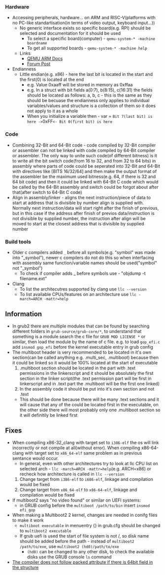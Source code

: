 ### Hardware
- Accessing peripherals, hardware... on ARM and RISC-V(platforms with no PC-like standartisation(in terms of video output, keyboard input...))
	+ No generic interface exists so specific board(e.g. RPI) should be selected and documentation for it should be used
		* To select a specific board(computer) - `qemu-system-* -machine boardname`
		* To get all supported boards - `qemu-system-* -machine help`
	+ Links
		* [QEMU ARM Docs](https://wiki.qemu.org/Documentation/Platforms/ARM)
		* [Forum Post](https://stackoverflow.com/questions/20811203/how-can-i-output-to-vga-through-qemu-arm)
- Endianness
	- Little endian(e.g. x86) - here the last bit is located in the start and the first(0) is located at the end
		* e.g. Value 0xaaff will be stored in memory as 0xffaa
		* e.g. In a struct with bit fields a(0:7), b(8:15), c(16:31) the fields should be located as follows: a, b, c - this is the same as they should be becuase the endianness only applies to individual variables/values and structure is a collection of them so it does not apply to it as a whole
		* When you initialize a variable then - var = `Bit 7(last bit) is here ->`0xFF`<- Bit 0(first bit) is here`

### Code
- Combining 32-Bit and 64-Bit code - code compiled by 32-Bit compiler or assembler can not be linked with code compiled by 64-Bit compiler or assembler. The only way to unite such code(of different bitness) is it to write all the bit switch code(from 16 to 32, and from 32 to 64 bits) in assembly where parts of code could be seperated into 32-Bit and 64-Bit with directives like [BITS 16/32/64] and then make the output format of the assembler be the maximum used bitness(e.g. 64, if there is 32 and 64 bit code) and then it could be linked with 64-Bit C code which would be called by the 64-Bit assembly and switch could be forgot about after that(after switch to 64-Bit C code)
- Align in assembly/linker - aligns the next instruction/piece of data to start at address that is divisible by number align is supplied with. Normally next instruction/data will start right after the finish of previous, but in this case if the address after finish of previos data/instruction is not divisible by supplied number, the instruction after align will be moved to start at the closest address that is divisible by supplied number

### Build tools
- Older c compilers added `_` before all symbols(e.g. "symbol" was made into "_symbol"), newer c compilers do not do this so when interfacing with assembly same function/variable names should be used("symbol" not "_symbol")
	* To check if compiler adds _ before symbols use - "objdump -t filename.ext"
- Clang
	* To list the architecutres supported by clang use `llc --version`
	* To list available CPUs/features on an architecture use `llc -march=ARCH -mattr=help`

## Information
- In grub2 there are multiple modules that can be found by searching different folders in `grub-source/grub-core/*`, to understand that something is a module search the c file for `GRUB MOD LICENSE *` or similar, then load the module by the name of c file. e.g. to load `gop_efi.c` add `insmod gop_efi` before the kernel executable entry in grub config
- The multiboot header is very recommended to be located in it's own section(can be called anything e.g. .multi_sec, .multiboot) because then it could be linked so it would be 100% located at the start of executable
	1. .multiboot section should be located in the part with .text permissions in the linkerscript and it should be absolutely the first section in the linker script(the .text permission part will be first in linkerscript and in .text part the .multiboot will be the first one linked)
	2. In the assembly code it should be put into it's own section and not .text
	* This should be done because there will be many .text sections and it will cause that any of the could be located first in the executable, on the other side there will most probably only one .multiboot section so it will definitily be linked first

## Fixes
- When compiling x86-32_clang with target set to `i386-elf` the os will link incorrectly or not compile at all(without error). When compiling x86-64-clang with target set to `x86_64-elf` same problem as in previous sentance would occur.
	* In general, even with other architectures try to look at llc CPU list on selected arch - `llc -march=ARCH -mattr=help`(e.g. ARCH=x86) or recheck how architecture is called in `llc --version`
	1. Change target from `i386-elf` to `i686-elf`, linkage and compilation would be fixed
	2. Change target from `x86_64-elf` to `x86-64-elf`, linkage and compilation would be fixed
- If multiboot2 says "no video found" or similar on UEFI systems:
	* in GRUB config before the `multiboot /path/to/bin` insert `insmod efi_gop`
- When making a Multiboot2 2 kernel, changes are needed in conifg files to make it work
	* `multiboot executable` in menuentry {} in grub.cfg should be changed to `multiboot2 executable`
	+ If grub uefi is used the start of file system is not /, so disk name should be added before the path - instead of `multiboot2 /path/to/exe`, use `multiboot2 (hd0)/path/to/exe`
		* `(hd0)` can be changed to any other disk, to check the available disks use the GRUB console `ls` command
- [The compiler does not follow packed attribute if there is 64bit field in the structure](https://forum.osdev.org/viewtopic.php?t=30318)
